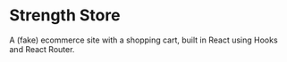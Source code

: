 # Strength Store

A (fake) ecommerce site with a shopping cart, built in React using Hooks and React Router.